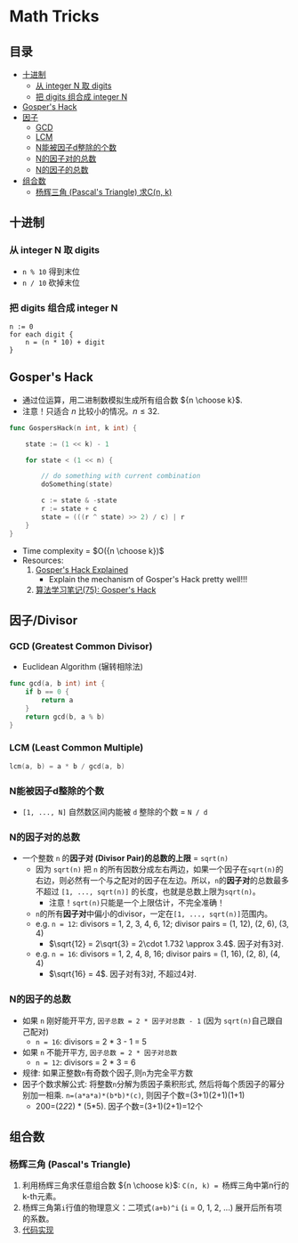 # Math Tricks


## 目录
* [十进制](#十进制)
    * [从 integer N 取 digits](#从-integer-n-取-digits)
    * [把 digits 组合成 integer N](#把-digits-组合成-integer-n)
* [Gosper's Hack](#gospers-hack)
* [因子](#因子divisor)
    * [GCD](#gcd-greatest-common-divisor)
    * [LCM](#lcm-least-common-multiple)
    * [N能被因子d整除的个数](#n能被因子d整除的个数)
    * [N的因子对的总数](#n的因子对的总数)
    * [N的因子的总数](#n的因子的总数)
* [组合数](#组合数)
    * [杨辉三角 (Pascal's Triangle) 求C(n, k)](#杨辉三角-pascals-triangle)

## 十进制
### 从 integer N 取 digits
* `n % 10` 得到末位
* `n / 10` 砍掉末位

### 把 digits 组合成 integer N
```
n := 0
for each digit {
    n = (n * 10) + digit
}
```

## Gosper's Hack
* 通过位运算，用二进制数模拟生成所有组合数 ${n \choose k}$.
* 注意！只适合 $n$ 比较小的情况。$n \leq 32$.
```go
func GospersHack(n int, k int) {

	state := (1 << k) - 1

	for state < (1 << n) {

		// do something with current combination
		doSomething(state)

		c := state & -state
		r := state + c
		state = (((r ^ state) >> 2) / c) | r
	}
}
```
* Time complexity = $O({n \choose k})$
* Resources:
    1. [Gosper's Hack Explained](https://programmingforinsomniacs.blogspot.com/2018/03/gospers-hack-explained.html)
        - Explain the mechanism of Gosper's Hack pretty well!!!
    2. [算法学习笔记(75): Gosper's Hack](https://zhuanlan.zhihu.com/p/360512296)

## 因子/Divisor
### GCD (Greatest Common Divisor)
* Euclidean Algorithm (辗转相除法)
```go
func gcd(a, b int) int {
    if b == 0 {
        return a
    }
    return gcd(b, a % b)
}
```

### LCM (Least Common Multiple)
```go
lcm(a, b) = a * b / gcd(a, b)
```

### N能被因子d整除的个数
* `[1, ..., N]` 自然数区间内能被 `d` 整除的个数 = `N / d`

### N的因子对的总数
* 一个整数 `n` 的**因子对 (Divisor Pair)**的总数的**上限** = `sqrt(n)`
    * 因为 `sqrt(n)` 把 `n` 的所有因数分成左右两边，如果一个因子在`sqrt(n)`的右边，则必然有一个与之配对的因子在左边。所以，`n`的**因子对**的总数最多不超过 `[1, ..., sqrt(n)]` 的长度，也就是总数上限为`sqrt(n)`。
        * 注意！`sqrt(n)`只能是一个上限估计，不完全准确！
    * `n`的所有**因子对**中偏小的divisor，一定在`[1, ..., sqrt(n)]`范围内。
    * e.g. `n = 12`: divisors = 1, 2, 3, 4, 6, 12; divisor pairs = (1, 12), (2, 6), (3, 4)
        * $\sqrt{12} = 2\sqrt{3} = 2\cdot 1.732 \approx 3.4$. 因子对有3对.
    * e.g. `n = 16`: divisors = 1, 2, 4, 8, 16; divisor pairs = (1, 16), (2, 8), (4, 4)
        * $\sqrt{16} = 4$. 因子对有3对, 不超过4对.

### N的因子的总数
* 如果 `n` 刚好能开平方, `因子总数 = 2 * 因子对总数 - 1` (因为 `sqrt(n)`自己跟自己配对)
    * `n = 16`: divisors = 2 * 3 - 1 = 5
* 如果 `n` 不能开平方, `因子总数 = 2 * 因子对总数`
    * `n = 12`: divisors = 2 * 3 = 6
* 规律: 如果正整数`n`有奇数个因子,则`n`为完全平方数
* 因子个数求解公式: 将整数`n`分解为质因子乘积形式, 然后将每个质因子的幂分别加一相乘. `n=(a*a*a)*(b*b)*(c)`, 则因子个数=(3+1)(2+1)(1+1)
    * 200=(2*2*2) * (5*5). 因子个数=(3+1)(2+1)=12个

## 组合数
### 杨辉三角 (Pascal's Triangle)
1. 利用杨辉三角求任意组合数 ${n \choose k}$: `C(n, k) = `杨辉三角中第n行的k-th元素。
2. 杨辉三角第`i`行值的物理意义：二项式`(a+b)^i` (`i` = 0, 1, 2, ...) 展开后所有项的系数。
3. [代码实现]()